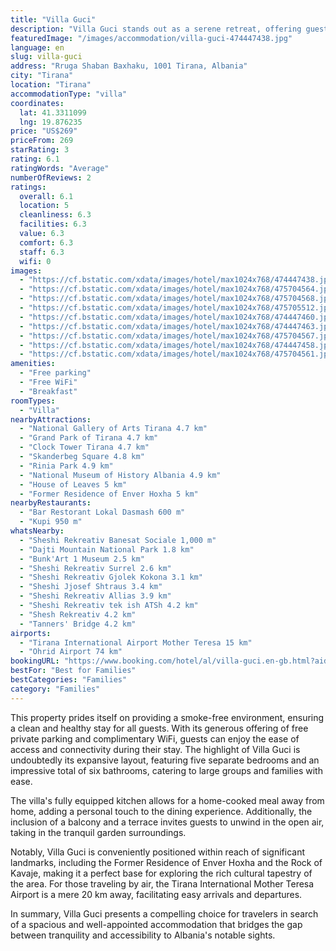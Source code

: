 ```yaml
---
title: "Villa Guci"
description: "Villa Guci stands out as a serene retreat, offering guests a unique blend of comfort and convenience with its picturesque garden views and spacious accommodations."
featuredImage: "/images/accommodation/villa-guci-474447438.jpg"
language: en
slug: villa-guci
address: "Rruga Shaban Baxhaku, 1001 Tirana, Albania"
city: "Tirana"
location: "Tirana"
accommodationType: "villa"
coordinates:
  lat: 41.3311099
  lng: 19.876235
price: "US$269"
priceFrom: 269
starRating: 3
rating: 6.1
ratingWords: "Average"
numberOfReviews: 2
ratings:
  overall: 6.1
  location: 5
  cleanliness: 6.3
  facilities: 6.3
  value: 6.3
  comfort: 6.3
  staff: 6.3
  wifi: 0
images:
  - "https://cf.bstatic.com/xdata/images/hotel/max1024x768/474447438.jpg?k=f5a9464ddb9c973438245961261b9fb6c54dda71c90e4bde3b2d61f2c9e282e6&o=&hp=1"
  - "https://cf.bstatic.com/xdata/images/hotel/max1024x768/475704564.jpg?k=6910c92f8760c2b8fd1b80a1eab8ae1eb0b034a7241bb8abfbbbc12e12eba27a&o=&hp=1"
  - "https://cf.bstatic.com/xdata/images/hotel/max1024x768/475704568.jpg?k=46792e36f85194bb007e185b2c0b037f7f4da2f91ea3b8b6bbca82ffe3b59b0d&o=&hp=1"
  - "https://cf.bstatic.com/xdata/images/hotel/max1024x768/475705512.jpg?k=e7a16e437223567a7c0e0ee92b0ca75a21aefbe6b7a9512aaa66fe4a6c8b8e74&o=&hp=1"
  - "https://cf.bstatic.com/xdata/images/hotel/max1024x768/474447460.jpg?k=44ead29ec440911bbc4da46b30e7f38a72806882d2846ed98d75080c85cc5db9&o=&hp=1"
  - "https://cf.bstatic.com/xdata/images/hotel/max1024x768/474447463.jpg?k=1883d731ededf6f408254665d0000f3e2b1392b5b4de4bbcf9205f13a852c66b&o=&hp=1"
  - "https://cf.bstatic.com/xdata/images/hotel/max1024x768/475704567.jpg?k=dd8fff945818a81eee5d08595cacc433d2603cb9482dfd27b87eeb2bc99b7890&o=&hp=1"
  - "https://cf.bstatic.com/xdata/images/hotel/max1024x768/474447458.jpg?k=0013b28bab6034277be5b4a19637495b2fa44f0eef512f80d2cf65f3d65795f3&o=&hp=1"
  - "https://cf.bstatic.com/xdata/images/hotel/max1024x768/475704561.jpg?k=114f1e5183f0af2a5a72a9165b81783422d614c4f17e58a072d62221b2baf0e7&o=&hp=1"
amenities:
  - "Free parking"
  - "Free WiFi"
  - "Breakfast"
roomTypes:
  - "Villa"
nearbyAttractions:
  - "National Gallery of Arts Tirana 4.7 km"
  - "Grand Park of Tirana 4.7 km"
  - "Clock Tower Tirana 4.7 km"
  - "Skanderbeg Square 4.8 km"
  - "Rinia Park 4.9 km"
  - "National Museum of History Albania 4.9 km"
  - "House of Leaves 5 km"
  - "Former Residence of Enver Hoxha 5 km"
nearbyRestaurants:
  - "Bar Restorant Lokal Dasmash 600 m"
  - "Kupi 950 m"
whatsNearby:
  - "Sheshi Rekreativ Banesat Sociale 1,000 m"
  - "Dajti Mountain National Park 1.8 km"
  - "Bunk'Art 1 Museum 2.5 km"
  - "Sheshi Rekreativ Surrel 2.6 km"
  - "Sheshi Rekreativ Gjolek Kokona 3.1 km"
  - "Sheshi Jjosef Shtraus 3.4 km"
  - "Sheshi Rekreativ Allias 3.9 km"
  - "Sheshi Rekreativ tek ish ATSh 4.2 km"
  - "Shesh Rekreativ 4.2 km"
  - "Tanners' Bridge 4.2 km"
airports:
  - "Tirana International Airport Mother Teresa 15 km"
  - "Ohrid Airport 74 km"
bookingURL: "https://www.booking.com/hotel/al/villa-guci.en-gb.html?aid=8035640"
bestFor: "Best for Families"
bestCategories: "Families"
category: "Families"
---
```


This property prides itself on providing a smoke-free environment, ensuring a clean and healthy stay for all guests. With its generous offering of free private parking and complimentary WiFi, guests can enjoy the ease of access and connectivity during their stay. The highlight of Villa Guci is undoubtedly its expansive layout, featuring five separate bedrooms and an impressive total of six bathrooms, catering to large groups and families with ease.

The villa's fully equipped kitchen allows for a home-cooked meal away from home, adding a personal touch to the dining experience. Additionally, the inclusion of a balcony and a terrace invites guests to unwind in the open air, taking in the tranquil garden surroundings.

Notably, Villa Guci is conveniently positioned within reach of significant landmarks, including the Former Residence of Enver Hoxha and the Rock of Kavaje, making it a perfect base for exploring the rich cultural tapestry of the area. For those traveling by air, the Tirana International Mother Teresa Airport is a mere 20 km away, facilitating easy arrivals and departures.

In summary, Villa Guci presents a compelling choice for travelers in search of a spacious and well-appointed accommodation that bridges the gap between tranquility and accessibility to Albania's notable sights.